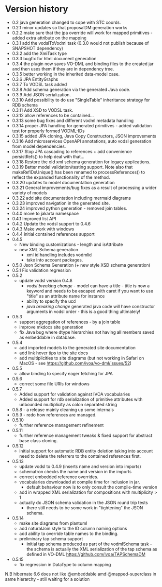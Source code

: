 # Version history

* 0.2 java generation changed to cope with STC coords.
* 0.2.1 minor updates so that proposalDM generation works
* 0.2.2 make sure that the jpa override will work for mapped primitives - added extra attribute on the mapping
* 0.3.1 add the vodslToVodml task (0.3.0 would not publish because of SNAPSHOT dependency)
* 0.3.2 add the XmiTask type
* 0.3.3 bugfix for html document generation
* 0.3.4 the plugin now saves VO-DML and binding files to the created jar and then uses them if they are in dependency tree.
* 0.3.5 better working in the inherited data-model case.
* 0.3.6 JPA EntityGraphs
* 0.3.7 To VODSL task added
* 0.3.8 Add schema generation via the generated Java code.
* 0.3.9 Add JSON serialization.
* 0.3.10 Add possibility to do use "SingleTable" inheritance strategy for RDB schema
* 0.3.11 Add XSD to VODSL task.
* 0.3.12 allow references to be contained...
* 0.3.13 some bug fixes and different vodml metadata handling
* 0.3.14 proper JPA handling for generated primitives - added validation test for properly formed VODML-IDs
* 0.3.15 added JPA cloning, Java Copy Constructors, JSON improvements
* 0.3.16 Add microservices OpenAPI annotations, auto vodsl generation from model dependencies.
* 0.3.17 Stop JPA cascading to references + add convenience persistRefs() to help deal with that...
* 0.3.18 Restore the old xml schema generation for legacy applications.
* 0.3.19 Better model validation/testing support. Note also that makeRefIDsUnique() has been renamed to processReferences() to reflect the expanded functionality of the method.
* 0.3.20 updates to model documentation generation
* 0.3.21 General improvements/bug fixes as a result of processing a wider variety of models
* 0.3.22 add site documentation including mermaid diagrams
* 0.3.23 improved navigation in the generated site.
* 0.3.24 improved python generation - removed join tables.
* 0.4.0 move to jakarta namespace
* 0.4.1 Improved list API
* 0.4.2 Update the vodsl support to 0.4.6
* 0.4.3 Make work with windows
* 0.4.4 initial contained references support
* 0.4.5 
  * New binding customizations - length and isAttribute
  * new XML Schema generation
    * xml id handling includes vodmlid
    * take into account packages.
* 0.5.0 Json Schema Generation (+ new style XSD schema generation)
* 0.5.1 Fix validation regression
* 0.5.2 
    * update vodsl version 0.4.8
        * *vodsl breaking change* - model can have a title - title is now a keyword and needs to be escaped with caret if you want to use "title" as an attribute name for instance
        * ability to specify the ucd
        * *java breaking change* generated java code will have constructor arguments in vodsl order - this is a good thing ultimately!
* 0.5.3 
  * support aggregation of references - by a join table  
  * improve mkdocs site generation
  * fix Java bug where dtype hierarchies not having all members saved as embeddable in database.
* 0.5.4
  * add imported models to the generated site documentation
  * add link hover tips to the site docs
  * add multiplicities to site diagrams (but not working in Safari on MacOS - see https://github.com/ivoa/vo-dml/issues/52)
* 0.5.5
  *  allow binding to specify eager fetching for JPA
* 0.5.6
  * correct some file URIs for windows
* 0.5.7
  * Added support for validation against IVOA vocabularies
  * Added support for rdb serialization of primitive attributes with unbounded multiplicity as colon separated string
* 0.5.8 - a release mainly cleaning up some internals
* 0.5.9 - redo how references are managed.
* 0.5.10 
  * further reference management refinement
* 0.5.11
  * further reference management tweaks & fixed support for abstract base class cloning.
* 0.5.12
  * initial support for automatic RDB entity deletion taking into account need to delete the referrers to the contained references first.
* 0.5.13
  * update vodsl to 0.4.9 (inserts name and version into imports)
  * schematron checks the name and version in the imports
  * correct embedded reference overrides.
  * vocabularies downloaded at compile time for inclusion in jar.
    * default behaviour now is to only consult the compile-time version
  * add in wrapped XML serialization for compositions with multiplicity > 1
  * actually do JSON schema validation in the JSON round trip tests
    * there still needs to be some work in "tightening" the JSON schema.
* 0.5.14
  * make site diagrams from plantuml
  * add naturalJoin style to the ID column naming options
  * add ability to override table names to the binding.
  * preliminary tap schema support
    * initial tap schema produced as part of the vodmlSchema task - the schema is actually the XML serialization of the tap schema as defined in VO-DML https://github.com/ivoa/TAPSchemaDM
* 0.5.15
  * fix regression in DataType to column mapping

 


N.B hibernate 6.6 does not like @embeddable amd @mapped-superclass in same hierarchy - still waiting for a solution